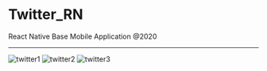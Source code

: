 # Twitter_RN
React Native Base Mobile Application @2020
*************
![twitter1](https://user-images.githubusercontent.com/37147607/98987339-18474c00-254c-11eb-9eb9-cf05b7b23ec2.PNG)
![twitter2](https://user-images.githubusercontent.com/37147607/98987351-1ed5c380-254c-11eb-92c8-e8e87bffc40d.PNG)
![twitter3](https://user-images.githubusercontent.com/37147607/98987365-21381d80-254c-11eb-8ffe-a0695a3e3e94.PNG)
